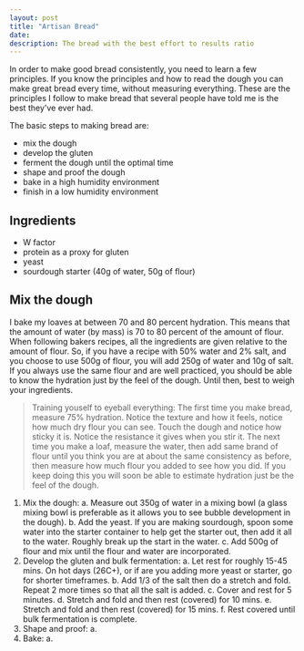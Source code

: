```yaml
---
layout: post
title: "Artisan Bread"
date: 
description: The bread with the best effort to results ratio
---
```


In order to make good bread consistently, you need to learn a few principles. If you know the principles and how to read the dough you can make great bread every time, without measuring everything. These are the principles I follow to make bread that several people have told me is the best they've ever had.

The basic steps to making bread are:

- mix the dough
- develop the gluten
- ferment the dough until the optimal time
- shape and proof the dough
- bake in a high humidity environment
- finish in a low humidity environment

Ingredients
-----------

- W factor
- protein as a proxy for gluten
- yeast
- sourdough starter (40g of water, 50g of flour)

Mix the dough
-------------

I bake my loaves at between 70 and 80 percent hydration. This means that the amount of water (by mass) is 70 to 80 percent of the amount of flour. When following bakers recipes, all the ingredients are given relative to the amount of flour. So, if you have a recipe with 50% water and 2% salt, and you choose to use 500g of flour, you will add 250g of water and 10g of salt. If you always use the same flour and are well practiced, you should be able to know the hydration just by the feel of the dough. Until then, best to weigh your ingredients. 

> Training youself to eyeball everything: The first time you make bread, measure 75% hydration. Notice the texture and how it feels, notice how much dry flour you can see. Touch the dough and notice how sticky it is. Notice the resistance it gives when you stir it. The next time you make a loaf, measure the water, then add same brand of flour until you think you are at about the same consistency as before, then measure how much flour you added to see how you did. If you keep doing this you will soon be able to estimate hydration just be the feel of the dough.

1. Mix the dough:
  a. Measure out 350g of water in a mixing bowl (a glass mixing bowl is preferable as it allows you to see bubble development in the dough).
  b. Add the yeast. If you are making sourdough, spoon some water into the starter container to help get the starter out, then add it all to the water. Roughly break up the start in the water.
  c. Add 500g of flour and mix until the flour and water are incorporated.
2. Develop the gluten and bulk fermentation:
  a. Let rest for roughly 15-45 mins. On hot days (26C+), or if are you adding more yeast or starter, go for shorter timeframes.
  b. Add 1/3 of the salt then do a stretch and fold. Repeat 2 more times so that all the salt is added.
  c. Cover and rest for 5 minutes.
  d. Stretch and fold and then rest (covered) for 10 mins.
  e. Stretch and fold and then rest (covered) for 15 mins.
  f. Rest covered until bulk fermentation is complete.
3. Shape and proof:
  a. 
5. Bake:
  a.
